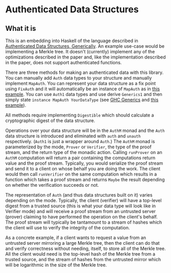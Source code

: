 Authenticated Data Structures
=============================

What it is
----------

This is an embedding into Haskell of the language described in 
[Authenticated Data Structures, Generically](http://www.cs.umd.edu/~amiller/gpads/). An example use-case would be implementing
a Merkle tree. It doesn't (currently) implement any of the optimizations described in the paper and, like the implementation 
described in the paper, does not support authenticated functions.

There are three methods for making an authenticated data with this library.  You can manually add `Auth` data types to your
structure and manually implement `MapAuth`.  You can represent your data structure as a fix point using `FixAuth` and it
will automatically be an instance of `MapAuth` as in [this example](https://github.com/derekelkins/ads/blob/master/Data/Authenticated/Example.hs).
You can use `Auth1` data types and use derive `Generics1` and then simply state `instance MapAuth YourDataType`
(see [GHC Generics](https://hackage.haskell.org/package/base-4.8.0.0/docs/GHC-Generics.html) 
and [this example](https://github.com/derekelkins/ads/blob/master/Data/Authenticated/GenericExample.hs)).

All methods require implementing `Digestible` which should calculate a cryptographic digest of the data structure.

Operations over your data structure will be in the `AuthM` monad and the `Auth` data structure is introduced and eliminated
with `auth` and `unauth` respectively.  (`Auth1` is just a wrapper around `Auth`.)  The `AuthM` monad is parameterized by the
mode, `Prover` or `Verifier`, the type of the proof stream, and the return type of the monadic action.  Calling `runProver` on
an `AuthM` computation will return a pair containing the computations return value and the proof stream.  Typically, you would
serialize the proof stream and send it to a client on whose behalf you are doing the work.  The client would then call 
`runVerifier` on the same computation which results in a function which takes a proof stream and returns `Maybe` the result 
depending on whether the verification succeeds or not.

The representation of `Auth` (and thus data structures built on it) varies depending on the mode.  Typically, the client (verifier)
will have a top-level digest from a trusted source (this is what your data type will look like in Verifier mode) and will receive
a proof stream from an untrusted server (prover) claiming to have performed the operation on the client's behalf.  The proof stream 
will typically be tantamount to a stream of hashes which the client will use to verify the integrity of the computation.

As a concrete example, if a client wants to request a value from an untrusted server mirroring a large Merkle tree, then the client
can do that and verify correctness without needing, itself, to store all of the Merkle tree.  All the client would need is the
top-level hash of the Merkle tree from a trusted source, and the stream of hashes from the untrusted mirror which will be 
logarithmic in the size of the Merkle tree.
